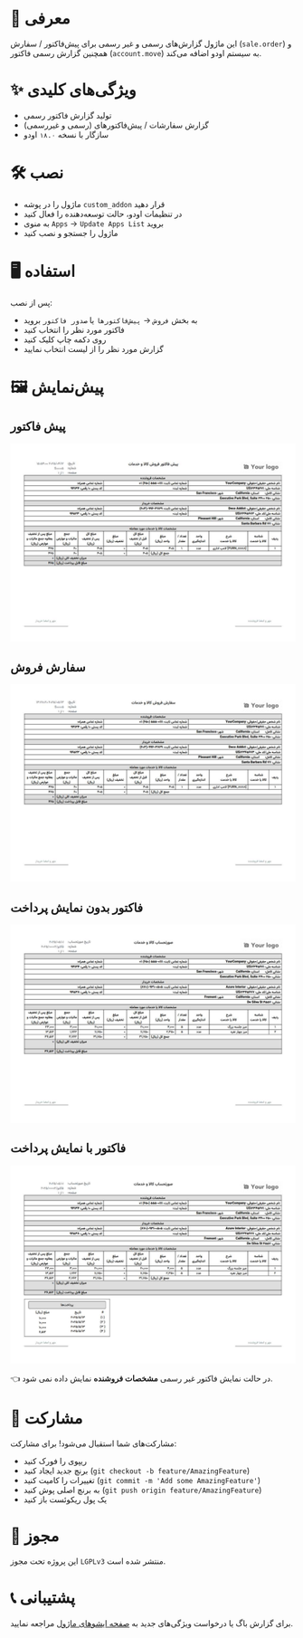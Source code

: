 # 📌 معرفی
این ماژول گزارش‌های رسمی و غیر رسمی برای پیش‌فاکتور / سفارش (`sale.order`) و همچنین گزارش رسمی فاکتور (`account.move`)  به سیستم اودو اضافه می‌کند.

# ✨ ویژگی‌های کلیدی
- تولید گزارش فاکتور رسمی 
- گزارش سفارشات / پیش‌فاکتورهای (رسمی و غیررسمی)
- سازگار با نسخه `۱۸.۰` اودو 

# 🛠 نصب
- ماژول را در پوشه `custom_addon` قرار دهید
- در تنظیمات اودو، حالت توسعه‌دهنده را فعال کنید
- به منوی `Apps` → `Update Apps List` بروید
- ماژول را جستجو و نصب کنید

# 🖥 استفاده
پس از نصب:
- به بخش `فروش` → `پیش‌فاکتورها` یا `صدور فاکتور` بروید
- فاکتور مورد نظر را انتخاب کنید
- روی دکمه چاپ کلیک کنید
- گزارش مورد نظر را از لیست انتخاب نمایید

# 🖼 پیش‌نمایش
## پیش فاکتور
![پیش فاکتور](./static/description/qoutation.jpg)

## سفارش فروش
![سفارش فروش](./static/description/sale_order.jpg)

## فاکتور بدون نمایش پرداخت
![فاکتور بدون نمایش پرداخت](./static/description/invoice_without_payment.jpg)

## فاکتور با نمایش پرداخت
![فاکتور با نمایش پرداخت](./static/description/invoice_with_payment.jpg)

👈 در حالت نمایش فاکتور غیر رسمی **مشخصات فروشنده** نمایش داده نمی شود.

# 🤝 مشارکت
مشارکت‌های شما استقبال می‌شود! برای مشارکت:
- ریپوی را فورک کنید
- برنچ جدید ایجاد کنید (`git checkout -b feature/AmazingFeature`)
- تغییرات را کامیت کنید (`git commit -m 'Add some AmazingFeature'`)
- به برنچ اصلی پوش کنید (`git push origin feature/AmazingFeature`)
- یک پول ریکوئست باز کنید

# 📜 مجوز
این پروژه تحت مجوز `LGPLv3` منتشر شده است.

# 📞 پشتیبانی
برای گزارش باگ یا درخواست ویژگی‌های جدید به [صفحه ایشوهای ماژول](https://github.com/odooers-ir/oe_general_reports/issues) مراجعه نمایید.
